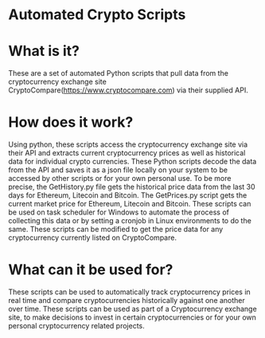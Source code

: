 # Automated Crypto Scripts

# What is it?
These are a set of automated Python scripts that pull data from the cryptocurrency exchange site 
CryptoCompare(https://www.cryptocompare.com) via their supplied API. 

# How does it work?
Using python, these scripts access the cryptocurrency exchange site via their API and extracts current cryptocurrency prices as well as historical data for individual crypto currencies. These Python scripts decode the data from the API and saves it as a json 
file locally on your system to be accessed by other scripts or for your own personal use. 
To be more precise, the GetHistory.py file gets the historical price data from the last 30 days for Ethereum, Litecoin and Bitcoin.
The GetPrices.py script gets the current market price for Ethereum, Litecoin and Bitcoin. These scripts can be used on 
task scheduler for Windows to automate the process of collecting this data or by setting a cronjob in Linux environments to do the same. These scripts can be modified to get the price data for any cryptocurrency currently listed on CryptoCompare.

# What can it be used for?
These scripts can be used to automatically track cryptocurrency prices in real time and compare cryptocurrencies historically against one another over time. These scripts can be used as part of a Cryptocurrency exchange site, 
to make decisions to invest in certain cryptocurrencies or for your own personal cryptocurrency related projects.
